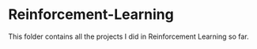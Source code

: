 # Reinforcement-Learning
This folder contains all the projects I did in Reinforcement Learning so far.
